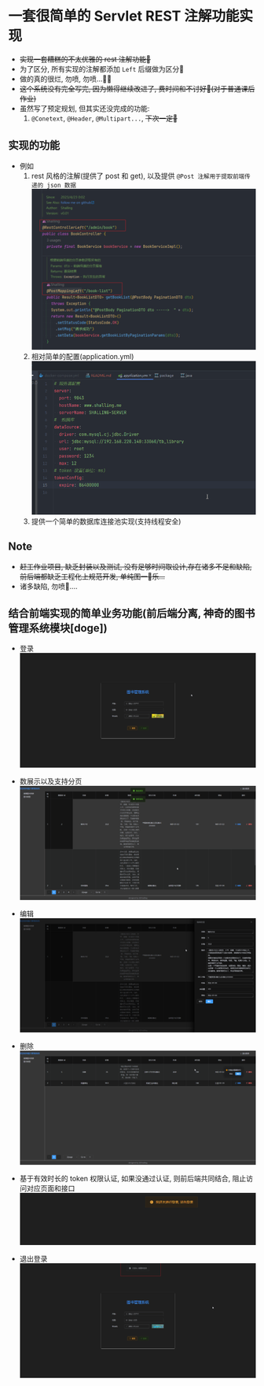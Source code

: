 # 一套很简单的 Servlet REST 注解功能实现

- ~~实现一套糟糕的不太优雅的 rest 注解功能🥲~~
- 为了区分, 所有实现的注解都添加 `Left` 后缀做为区分🤣
- 做的真的很烂, 勿喷, 勿喷...😶‍🌫️
- ~~这个系统没有完全写完, 因为懒得继续改进了, 费时间和不讨好🤣(对于普通课后作业)~~
- 虽然写了预定规划, 但其实还没完成的功能:
  1. `@Conetext`, `@Header`, `@Multipart...`, ~~下次一定🤣~~

## 实现的功能

- 例如
  1. rest 风格的注解(提供了 post 和 get), 以及提供 `@Post 注解用于提取前端传递的 json 数据`
     ![图片貌似没加载出来](.assets/rest-annotation.png)
  2. 相对简单的配置(application.yml)
     ![图片貌似没加载出来](.assets/config.png)
  3. 提供一个简单的数据库连接池实现(支持线程安全)

## Note

- ~~赶工作业项目, 缺乏封装以及测试, 没有足够时间取设计,存在诸多不足和缺陷, 前后端都缺乏工程化上规范开发,
  单纯图一🤣乐...~~
- 诸多缺陷, 勿喷🥲....

## 结合前端实现的简单业务功能(前后端分离, 神奇的图书管理系统模块[doge])

- 登录
  ![图片貌似没加载出来](.assets/login.png)

- 数展示以及支持分页
  ![图片貌似没加载出来](.assets/book-list.png)

- 编辑
  ![图片貌似没加载出来](.assets/edit-book.png)

- 删除
  ![图片貌似没加载出来](.assets/confrim-delete.png)

- 基于有效时长的 token 权限认证, 如果没通过认证, 则前后端共同结合, 阻止访问对应页面和接口
  ![图片貌似没加载出来](.assets/auth.png)

- 退出登录
  ![图片貌似没加载出来](.assets/logout.png)
